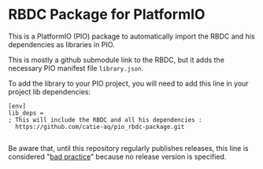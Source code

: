 # RBDC Package for PlatformIO

This is a PlatformIO (PIO) package to automatically import the RBDC and his dependencies as libraries in PIO.

This is mostly a github submodule link to the RBDC, but it adds the necessary PIO manifest file `library.json`.

To add the library to your PIO project, you will need to add this line in your project lib dependencies:

``````
[env]
lib_deps =
; This will include the RBDC and all his dependencies :
  https://github.com/catie-aq/pio_rbdc-package.git


``````

Be aware that, until this repository regularly publishes releases, this line is considered "[bad practice](https://docs.platformio.org/en/latest/librarymanager/dependencies.html#declaring-practices)" because no release version is specified.